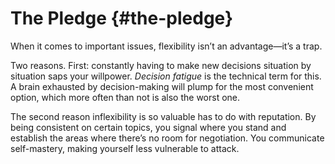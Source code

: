 # The Pledge {#the-pledge}

When it comes to important issues, flexibility isn’t an advantage—it’s a trap.

Two reasons. First: constantly having to make new decisions situation by situation saps your willpower. _Decision fatigue_ is the technical term for this. A brain exhausted by decision-making will plump for the most convenient option, which more often than not is also the worst one.

The second reason inflexibility is so valuable has to do with reputation. By being consistent on certain topics, you signal where you stand and establish the areas where there’s no room for negotiation. You communicate self-mastery, making yourself less vulnerable to attack.